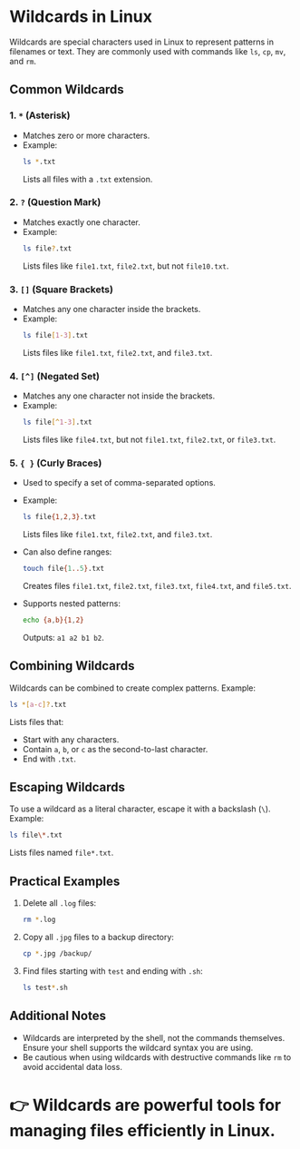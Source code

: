 # Wildcards in Linux

Wildcards are special characters used in Linux to represent patterns in filenames or text. They are commonly used with commands like `ls`, `cp`, `mv`, and `rm`.

## Common Wildcards

### 1. `*` (Asterisk)
- Matches zero or more characters.
- Example:
    ```bash
    ls *.txt
    ```
    Lists all files with a `.txt` extension.

### 2. `?` (Question Mark)
- Matches exactly one character.
- Example:
    ```bash
    ls file?.txt
    ```
    Lists files like `file1.txt`, `file2.txt`, but not `file10.txt`.

### 3. `[]` (Square Brackets)
- Matches any one character inside the brackets.
- Example:
    ```bash
    ls file[1-3].txt
    ```
    Lists files like `file1.txt`, `file2.txt`, and `file3.txt`.

### 4. `[^]` (Negated Set)
- Matches any one character not inside the brackets.
- Example:
    ```bash
    ls file[^1-3].txt
    ```
    Lists files like `file4.txt`, but not `file1.txt`, `file2.txt`, or `file3.txt`.

### 5. `{ }` (Curly Braces)
- Used to specify a set of comma-separated options.
- Example:
    ```bash
    ls file{1,2,3}.txt
    ```
    Lists files like `file1.txt`, `file2.txt`, and `file3.txt`.

- Can also define ranges:
    ```bash
    touch file{1..5}.txt
    ```
    Creates files `file1.txt`, `file2.txt`, `file3.txt`, `file4.txt`, and `file5.txt`.

- Supports nested patterns:
    ```bash
    echo {a,b}{1,2}
    ```
    Outputs: `a1 a2 b1 b2`.

## Combining Wildcards
Wildcards can be combined to create complex patterns.
Example:
```bash
ls *[a-c]?.txt
```
Lists files that:
- Start with any characters.
- Contain `a`, `b`, or `c` as the second-to-last character.
- End with `.txt`.

## Escaping Wildcards
To use a wildcard as a literal character, escape it with a backslash (`\`).
Example:
```bash
ls file\*.txt
```
Lists files named `file*.txt`.

## Practical Examples
1. Delete all `.log` files:
     ```bash
     rm *.log
     ```
2. Copy all `.jpg` files to a backup directory:
     ```bash
     cp *.jpg /backup/
     ```
3. Find files starting with `test` and ending with `.sh`:
     ```bash
     ls test*.sh
     ```

## Additional Notes
- Wildcards are interpreted by the shell, not the commands themselves. Ensure your shell supports the wildcard syntax you are using.
- Be cautious when using wildcards with destructive commands like `rm` to avoid accidental data loss.


# 👉 Wildcards are powerful tools for managing files efficiently in Linux.